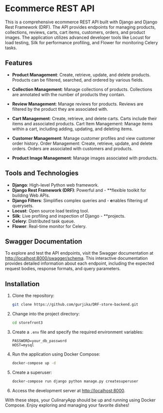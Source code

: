 # Ecommerce REST API

This is a comprehensive ecommerce REST API built with Django and Django Rest Framework (DRF). The API provides endpoints for managing products, collections, reviews, carts, cart items, customers, orders, and product images. The application utilizes advanced developer tools like Locust for load testing, Silk for performance profiling, and Flower for monitoring Celery tasks.

## Features

- **Product Management**: Create, retrieve, update, and delete products. Products can be filtered, searched, and ordered by various fields.

- **Collection Management**: Manage collections of products. Collections are annotated with the number of products they contain.

- **Review Management**: Manage reviews for products. Reviews are filtered by the product they are associated with.

- **Cart Management**: Create, retrieve, and delete carts. Carts include their items and associated products.
Cart Item Management: Manage items within a cart, including adding, updating, and deleting items.

- **Customer Management**: Manage customer profiles and view customer order history.
Order Management: Create, retrieve, update, and delete orders. Orders are associated with customers and products.

- **Product Image Management**: Manage images associated with products.


## Tools and Technologies

- **Django**: High-level Python web framework.
- **Django Rest Framework (DRF)**: Powerful and - **flexible toolkit for building Web APIs.
- **Django Filters**: Simplifies complex queries and - **e**nables filtering of querysets.
- **Locust**: Open source load testing tool.
- **Silk**: Live profiling and inspection of Django - **projects.
- **Celery**: Distributed task queue.
- **Flower**: Real-time monitor for Celery.

## Swagger Documentation

To explore and test the API endpoints, visit the Swagger documentation at [http://localhost:8000/swagger/schema](http://localhost:8000/swagger/schema). This interactive documentation provides detailed information about each endpoint, including the expected request bodies, response formats, and query parameters.




## Installation

1. Clone the repository:
    ```sh
    git clone https://github.com/gurjika/DRF-store-backend.git
    ```

2. Change into the project directory:
    ```sh
    cd storefront3
    ```

3. Create a `.env` file and specify the required environment variables:
    ```env
    PASSWORD=your_db_password
    HOST=mysql
    ```

4. Run the application using Docker Compose:
    ```sh
    docker-compose up -d
    ```


5. Create a superuser:
    ```sh
    docker-compose run django python manage.py createsuperuser
    ```

6. Access the development server at [http://localhost:8000](http://localhost:8000).

With these steps, your CulinaryApp should be up and running using Docker Compose. Enjoy exploring and managing your favorite dishes!
